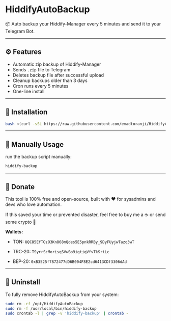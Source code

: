 # HiddifyAutoBackup

📦 Auto backup your Hiddify-Manager every 5 minutes and send it to your Telegram Bot.

---

## ⚙️ Features

- Automatic zip backup of Hiddify-Manager
- Sends `.zip` file to Telegram
- Deletes backup file after successful upload
- Cleanup backups older than 3 days
- Cron runs every 5 minutes
- One-line install

---

## 🚀 Installation

```bash
bash <(curl -sSL https://raw.githubusercontent.com/emadtoranji/HiddifyAutoBackup/main/install.sh)
```

---

## 📍 Manually Usage

run the backup script manually:

```bash
hiddify-backup
```

---

## 💸 Donate

This tool is 100% free and open-source, built with ❤️ for sysadmins and devs who love automation.

If this saved your time or prevented disaster, feel free to buy me a ☕️ or send some crypto 🚀

**Wallets:**

- TON: `UQC85EfTOzO3Kn868mQdes5E5pnkRRBy_9DyFUyjwTazq3wT`

- TRC-20: `TSyrrScMorisqSVwBo9igtiqVfvTkSrtLc`

- BEP-20: `0xB3525f7872477dD6B004F8E2cd6413CDf3306dAd`

---

## 🧹 Uninstall

To fully remove HiddifyAutoBackup from your system:

```bash
sudo rm -rf /opt/HiddifyAutoBackup
sudo rm -f /usr/local/bin/hiddify-backup
sudo crontab -l | grep -v 'hiddify-backup' | crontab -
